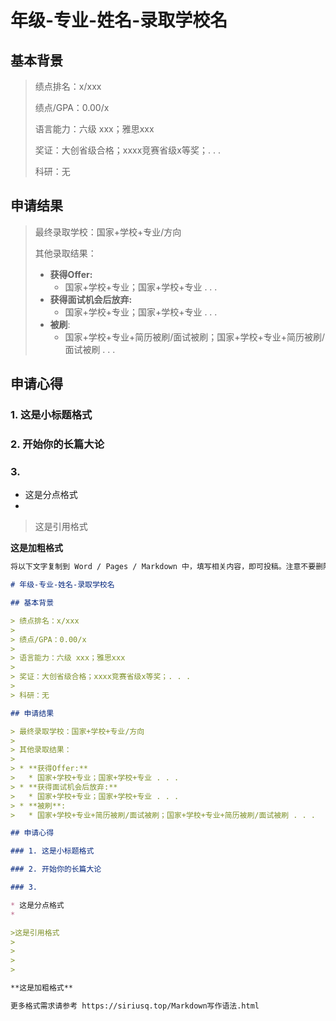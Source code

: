 # 年级-专业-姓名-录取学校名

## 基本背景

> 绩点排名：x/xxx
>
> 绩点/GPA：0.00/x
>
> 语言能力：六级 xxx；雅思xxx
>
> 奖证：大创省级合格；xxxx竞赛省级x等奖；. . . 
>
> 科研：无

## 申请结果

> 最终录取学校：国家+学校+专业/方向
>
> 其他录取结果：
>
> * **获得Offer:**
>   * 国家+学校+专业；国家+学校+专业 . . .
> * **获得面试机会后放弃:**
>   * 国家+学校+专业；国家+学校+专业 . . .
> * **被刷**:
>   * 国家+学校+专业+简历被刷/面试被刷；国家+学校+专业+简历被刷/面试被刷 . . .

## 申请心得

### 1. 这是小标题格式

### 2. 开始你的长篇大论

### 3. 

* 这是分点格式
* 

>这是引用格式
>
>
>
>

**这是加粗格式**

```markdown
将以下文字复制到 Word / Pages / Markdown 中，填写相关内容，即可投稿。注意不要删除 # > * 等用于格式排版的字符。

# 年级-专业-姓名-录取学校名

## 基本背景

> 绩点排名：x/xxx
>
> 绩点/GPA：0.00/x
>
> 语言能力：六级 xxx；雅思xxx
>
> 奖证：大创省级合格；xxxx竞赛省级x等奖；. . . 
>
> 科研：无

## 申请结果

> 最终录取学校：国家+学校+专业/方向
>
> 其他录取结果：
>
> * **获得Offer:**
>   * 国家+学校+专业；国家+学校+专业 . . .
> * **获得面试机会后放弃:**
>   * 国家+学校+专业；国家+学校+专业 . . .
> * **被刷**:
>   * 国家+学校+专业+简历被刷/面试被刷；国家+学校+专业+简历被刷/面试被刷 . . .

## 申请心得

### 1. 这是小标题格式

### 2. 开始你的长篇大论

### 3. 

* 这是分点格式
* 

>这是引用格式
>
>
>
>

**这是加粗格式**

更多格式需求请参考 https://siriusq.top/Markdown写作语法.html
```

